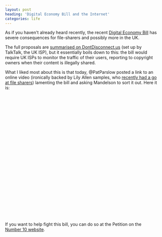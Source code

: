 ```yaml
---
layout: post
heading: 'Digital Economy Bill and the Internet'
categories: life
---
```


As if you haven't already heard recently, the recent [Digital Economy Bill](http://www.guardian.co.uk/music/musicblog/2009/nov/27/digital-economy-bill) has severe consequences for file-sharers and possibly more in the UK.

The full proposals are [summarised on DontDisconnect.us](http://www.dontdisconnect.us/the-proposals/) (set up by TalkTalk, the UK ISP), but it essentially boils down to this: the bill would require UK ISPs to monitor the traffic of their users, reporting to copyright owners when their content is illegally shared.

What I liked most about this is that today, @PatParslow posted a link to an online video (ironically backed by Lily Allen samples, who [recently had a go at file sharers](http://news.bbc.co.uk/1/hi/entertainment/8256607.stm)) lamenting the bill and asking Mandelson to sort it out. Here it is:

<br> <object classid="clsid:d27cdb6e-ae6d-11cf-96b8-444553540000" width="640" height="385" codebase="http://download.macromedia.com/pub/shockwave/cabs/flash/swflash.cab#version=6,0,40,0"><param name="allowFullScreen" value="true"><param name="allowscriptaccess" value="always"><param name="src" value="http://www.youtube-nocookie.com/v/6_P4lJD_OPI&amp;hl=en_GB&amp;fs=1&amp;rel=0&amp;color1=0x006699&amp;color2=0x54abd6&amp;hd=1"><param name="allowfullscreen" value="true"><embed type="application/x-shockwave-flash" width="640" height="385" src="http://www.youtube-nocookie.com/v/6_P4lJD_OPI&amp;hl=en_GB&amp;fs=1&amp;rel=0&amp;color1=0x006699&amp;color2=0x54abd6&amp;hd=1" allowscriptaccess="always" allowfullscreen="true"></object>

If you want to help fight this bill, you can do so at the Petition on the [Number 10 website](http://petitions.number10.gov.uk/dontdisconnectus/).